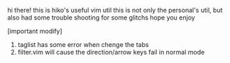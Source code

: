 hi there! this is hiko's useful vim util
this is not only the personal's util, but also had some trouble shooting for some glitchs
hope you enjoy

[important modify]
1.  taglist has some error when chenge the tabs
2.  filter.vim will cause the direction/arrow keys fail in normal mode
